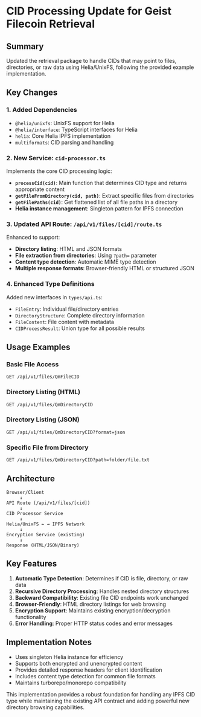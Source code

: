 # CID Processing Update for Geist Filecoin Retrieval

## Summary

Updated the retrieval package to handle CIDs that may point to files, directories, or raw data using Helia/UnixFS, following the provided example implementation.

## Key Changes

### 1. Added Dependencies
- `@helia/unixfs`: UnixFS support for Helia
- `@helia/interface`: TypeScript interfaces for Helia
- `helia`: Core Helia IPFS implementation
- `multiformats`: CID parsing and handling

### 2. New Service: `cid-processor.ts`
Implements the core CID processing logic:
- **`processCid(cid)`**: Main function that determines CID type and returns appropriate content
- **`getFileFromDirectory(cid, path)`**: Extract specific files from directories
- **`getFilePaths(cid)`**: Get flattened list of all file paths in a directory
- **Helia instance management**: Singleton pattern for IPFS connection

### 3. Updated API Route: `/api/v1/files/[cid]/route.ts`
Enhanced to support:
- **Directory listing**: HTML and JSON formats
- **File extraction from directories**: Using `?path=` parameter
- **Content type detection**: Automatic MIME type detection
- **Multiple response formats**: Browser-friendly HTML or structured JSON

### 4. Enhanced Type Definitions
Added new interfaces in `types/api.ts`:
- `FileEntry`: Individual file/directory entries
- `DirectoryStructure`: Complete directory information
- `FileContent`: File content with metadata
- `CIDProcessResult`: Union type for all possible results

## Usage Examples

### Basic File Access
```
GET /api/v1/files/QmFileCID
```

### Directory Listing (HTML)
```
GET /api/v1/files/QmDirectoryCID
```

### Directory Listing (JSON)
```
GET /api/v1/files/QmDirectoryCID?format=json
```

### Specific File from Directory
```
GET /api/v1/files/QmDirectoryCID?path=folder/file.txt
```

## Architecture

```
Browser/Client
     ↓
API Route (/api/v1/files/[cid])
     ↓
CID Processor Service
     ↓
Helia/UnixFS ← → IPFS Network
     ↓
Encryption Service (existing)
     ↓
Response (HTML/JSON/Binary)
```

## Key Features

1. **Automatic Type Detection**: Determines if CID is file, directory, or raw data
2. **Recursive Directory Processing**: Handles nested directory structures
3. **Backward Compatibility**: Existing file CID endpoints work unchanged
4. **Browser-Friendly**: HTML directory listings for web browsing
5. **Encryption Support**: Maintains existing encryption/decryption functionality
6. **Error Handling**: Proper HTTP status codes and error messages

## Implementation Notes

- Uses singleton Helia instance for efficiency
- Supports both encrypted and unencrypted content
- Provides detailed response headers for client identification
- Includes content type detection for common file formats
- Maintains turborepo/monorepo compatibility

This implementation provides a robust foundation for handling any IPFS CID type while maintaining the existing API contract and adding powerful new directory browsing capabilities.
